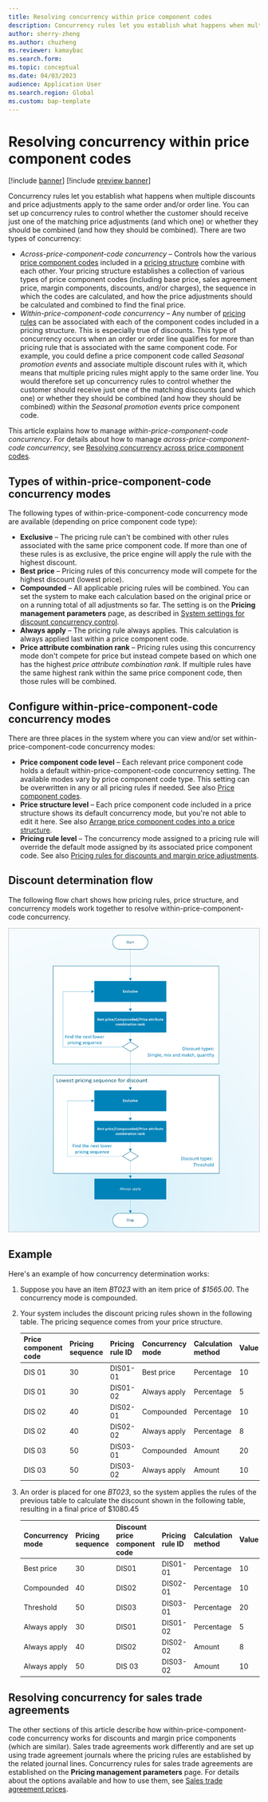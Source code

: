 ```yaml
---
title: Resolving concurrency within price component codes
description: Concurrency rules let you establish what happens when multiple discounts and price adjustments apply to the same order and/or order line. This article explains how to manage within-price-component-code concurrency.
author: sherry-zheng
ms.author: chuzheng
ms.reviewer: kamaybac
ms.search.form: 
ms.topic: conceptual
ms.date: 04/03/2023
audience: Application User
ms.search.region: Global
ms.custom: bap-template
---
```


# Resolving concurrency within price component codes

[!include [banner](../includes/banner.md)]
[!include [preview banner](../includes/preview-banner.md)]
<!-- KFM: Preview until further notice -->

Concurrency rules let you establish what happens when multiple discounts and price adjustments apply to the same order and/or order line. You can set up concurrency rules to control whether the customer should receive just one of the matching price adjustments (and which one) or whether they should be combined (and how they should be combined). There are two types of concurrency:

- *Across-price-component-code concurrency* – Controls how the various [price component codes](price-component-code.md) included in a [pricing structure](price-structure-overview.md) combine with each other. Your pricing structure establishes a collection of various types of price component codes (including base price, sales agreement price, margin components, discounts, and/or charges), the sequence in which the codes are calculated, and how the price adjustments should be calculated and combined to find the final price.
- *Within-price-component-code concurrency* – Any number of [pricing rules](margin-discount-pricing-rules.md) can be associated with each of the component codes included in a pricing structure. This is especially true of discounts. This type of concurrency occurs when an order or order line qualifies for more than pricing rule that is associated with the same component code. For example, you could define a price component code called *Seasonal promotion events* and associate multiple discount rules with it, which means that multiple pricing rules might apply to the same order line. You would therefore set up concurrency rules to control whether the customer should receive just one of the matching discounts (and which one) or whether they should be combined (and how they should be combined) within the *Seasonal promotion events* price component code.

This article explains how to manage *within-price-component-code concurrency*. For details about how to manage *across-price-component-code concurrency*, see [Resolving concurrency across price component codes](concurrence-cross-codes.md).

## Types of within-price-component-code concurrency modes

The following types of within-price-component-code concurrency mode are available (depending on price component code type):

- **Exclusive** – The pricing rule can't be combined with other rules associated with the same price component code. If more than one of these rules is as exclusive, the price engine will apply the rule with the highest discount.
- **Best price** – Pricing rules of this concurrency mode will compete for the highest discount (lowest price).
- **Compounded** – All applicable pricing rules will be combined. You can set the system to make each calculation based on the original price or on a running total of all adjustments so far. The setting is on the **Pricing management parameters** page, as described in [System settings for discount concurrency control](concurrence-cross-codes.md#parameters).
- **Always apply** – The pricing rule always applies. This calculation is always applied last within a price component code.
- **Price attribute combination rank** – Pricing rules using this concurrency mode don't compete for price but instead compete based on which one has the highest *price attribute combination rank*. If multiple rules have the same highest rank within the same price component code, then those rules will be combined.

## Configure within-price-component-code concurrency modes

There are three places in the system where you can view and/or set within-price-component-code concurrency modes:

- **Price component code level** – Each relevant price component code holds a default within-price-component-code concurrency setting. The available modes vary by price component code type. This setting can be overwritten in any or all pricing rules if needed. See also [Price component codes](price-component-code.md).
- **Price structure level** – Each price component code included in a price structure shows its default concurrency mode, but you're not able to edit it here. See also [Arrange price component codes into a price structure](price-structure-details.md).
- **Pricing rule level** – The concurrency mode assigned to a pricing rule will override the default mode assigned by its associated price component code. See also [Pricing rules for discounts and margin price adjustments](margin-discount-pricing-rules.md).

## Discount determination flow

The following flow chart shows how pricing rules, price structure, and concurrency models work together to resolve within-price-component-code concurrency. <!-- KFM: We need to provide this information also in text.  -->

[<img src="media/concurrency-flowchart.png" alt="Flowchart for determining within-price-component-code concurrency." title="Flowchart for determining within-price-component-code concurrency" width="600" />](media/concurrency-flowchart.png#lightbox)

## Example

Here's an example of how concurrency determination works:

1. Suppose you have an item *BT023* with an item price of *$1565.00*. The concurrency mode is compounded. <!-- KFM: Where does this concurrency mode come from? -->
1. Your system includes the discount pricing rules shown in the following table. The pricing sequence comes from your price structure.

    | Price component code | Pricing sequence | Pricing rule ID | Concurrency mode | Calculation method | Value | Discount type |
    |---|---|---|---|---|---|---|
    | DIS 01 | 30 | DIS01-01 | Best price | Percentage | 10 | Simple |
    | DIS 01 | 30 | DIS01-02 | Always apply | Percentage | 5 | Simple |
    | DIS 02 | 40 | DIS02-01 | Compounded | Percentage | 10 | Simple |
    | DIS 02 | 40 | DIS02-02 | Always apply | Percentage | 8 | Simple |
    | DIS 03 | 50 | DIS03-01 | Compounded | Amount | 20 | Threshold |
    | DIS 03 | 50 | DIS03-02 | Always apply | Amount | 10 | Threshold |

1. An order is placed for one *BT023*, so the system applies the rules of the previous table to calculate the discount shown in the following table, resulting in a final price of $1080.45

    | Concurrency mode | Pricing sequence | Discount price component code | Pricing rule ID | Calculation method | Value | Discount amount | New unit price |
    |---|---|---|---|---|---|---|---|
    | Best price | 30 | DIS01 | DIS01-01 | Percentage | 10 | 156.50 | 1408.50 |
    | Compounded | 40 | DIS02 | DIS02-01 | Percentage | 10 | 140.85 | 1267.65 |
    | Threshold | 50 | DIS03 | DIS03-01 | Percentage | 20 | 20.00 | 1247.65 |
    | Always apply | 30 | DIS01 | DIS01-02 | Percentage | 5 | 62.38 | 1185.27 |
    | Always apply | 40 | DIS02 | DIS02-02 | Amount | 8 | 94.82 | 1090.45 |
    | Always apply | 50 | DIS 03 | DIS03-02 | Amount | 10 | 10.00 | 1080.45 |

## Resolving concurrency for sales trade agreements

The other sections of this article describe how within-price-component-code concurrency works for discounts and margin price components (which are similar). Sales trade agreements work differently and are set up using trade agreement journals where the pricing rules are established by the related journal lines. Concurrency rules for sales trade agreements are established on the **Pricing management parameters** page. For details about the options available and how to use them, see [Sales trade agreement prices](sales-trade-agreement-prices.md).
